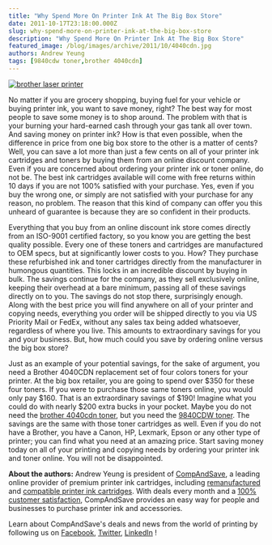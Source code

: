 ```yaml
---
title: "Why Spend More On Printer Ink At The Big Box Store"
date: 2011-10-17T23:18:00.000Z
slug: why-spend-more-on-printer-ink-at-the-big-box-store
description: "Why Spend More On Printer Ink At The Big Box Store"
featured_image: /blog/images/archive/2011/10/4040cdn.jpg
authors: Andrew Yeung
tags: [9840cdw toner,brother 4040cdn]
---
```


[![brother laser printer](/blog/images/4040cdn.jpg)](/blog/images/4040cdn.jpg)

No matter if you are grocery shopping, buying fuel for your vehicle or buying printer ink, you want to save money, right? The best way for most people to save some money is to shop around. The problem with that is your burning your hard-earned cash through your gas tank all over town. And saving money on printer ink? How is that even possible, when the difference in price from one big box store to the other is a matter of cents? Well, you can save a lot more than just a few cents on all of your printer ink cartridges and toners by buying them from an online discount company. Even if you are concerned about ordering your printer ink or toner online, do not be. The best ink cartridges available will come with free returns within 10 days if you are not 100% satisfied with your purchase. Yes, even if you buy the wrong one, or simply are not satisfied with your purchase for any reason, no problem. The reason that this kind of company can offer you this unheard of guarantee is because they are so confident in their products.

Everything that you buy from an online discount ink store comes directly from an ISO-9001 certified factory, so you know you are getting the best quality possible. Every one of these toners and cartridges are manufactured to OEM specs, but at significantly lower costs to you. How? They purchase these refurbished ink and toner cartridges directly from the manufacturer in humongous quantities. This locks in an incredible discount by buying in bulk. The savings continue for the company, as they sell exclusively online, keeping their overhead at a bare minimum, passing all of these savings directly on to you. The savings do not stop there, surprisingly enough. Along with the best price you will find anywhere on all of your printer and copying needs, everything you order will be shipped directly to you via US Priority Mail or FedEx, without any sales tax being added whatsoever, regardless of where you live. This amounts to extraordinary savings for you and your business. But, how much could you save by ordering online versus the big box store?

Just as an example of your potential savings, for the sake of argument, you need a Brother 4040CDN replacement set of four colors toners for your printer. At the big box retailer, you are going to spend over $350 for these four toners. If you were to purchase those same toners online, you would only pay $160\. That is an extraordinary savings of $190! Imagine what you could do with nearly $200 extra bucks in your pocket. Maybe you do not need the [brother 4040cdn toner](https://www.compandsave.com/brother/hl/hl-4040cdn-toner-cartridges), but you need the [9840CDW toner](https://www.compandsave.com/brother/mfc/mfc-9840cdw-toner-cartridges). The savings are the same with those toner cartridges as well. Even if you do not have a Brother, you have a Canon, HP, Lexmark, Epson or any other type of printer; you can find what you need at an amazing price. Start saving money today on all of your printing and copying needs by ordering your printer ink and toner online. You will not be disappointed.


**About the authors:** Andrew Yeung is president of [CompAndSave](https://www.compandsave.com/), a leading online provider of premium printer ink cartridges, including [remanufactured](https://www.compandsave.com/help) and [compatible printer ink cartridges](https://www.compandsave.com/help). With deals every month and a [100% customer satisfaction](https://www.compandsave.com/help), CompAndSave provides an easy way for people and businesses to purchase printer ink and accessories.

Learn about CompAndSave's deals and news from the world of printing by following us on [Facebook](https://www.facebook.com/compandsave.ink), [Twitter](https://twitter.com/compandsave), [LinkedIn](https://www.linkedin.com) !